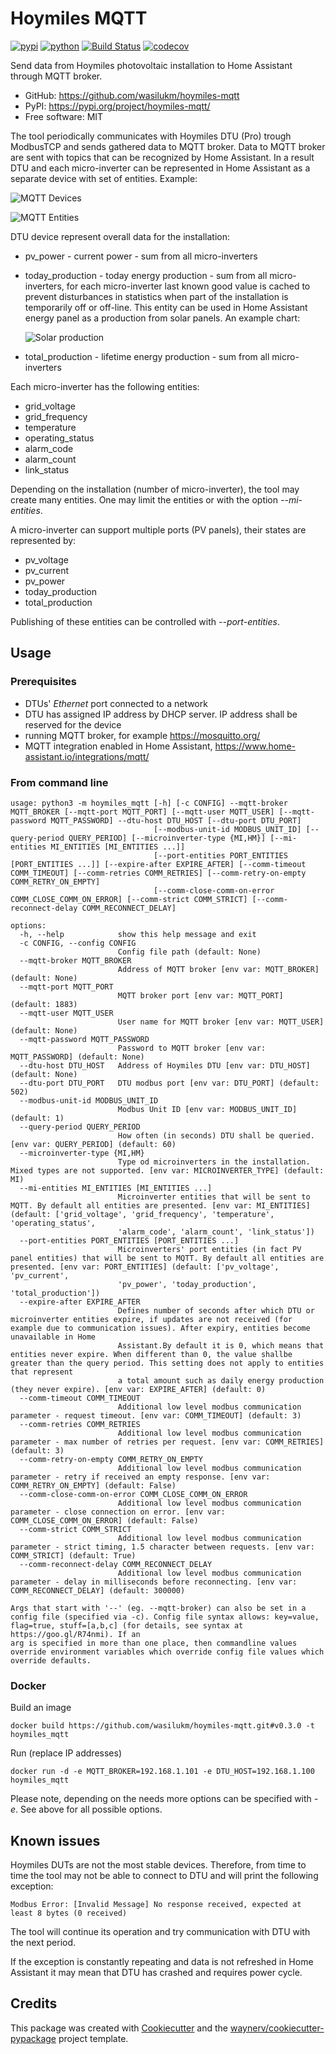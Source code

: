 # Hoymiles MQTT


[![pypi](https://img.shields.io/pypi/v/hoymiles-mqtt.svg)](https://pypi.org/project/hoymiles-mqtt/)
[![python](https://img.shields.io/pypi/pyversions/hoymiles-mqtt.svg)](https://pypi.org/project/hoymiles-mqtt/)
[![Build Status](https://github.com/wasilukm/hoymiles-mqtt/actions/workflows/dev.yml/badge.svg)](https://github.com/wasilukm/hoymiles-mqtt/actions/workflows/dev.yml)
[![codecov](https://codecov.io/gh/wasilukm/hoymiles-mqtt/branch/main/graphs/badge.svg)](https://codecov.io/github/wasilukm/hoymiles-mqtt)



Send data from Hoymiles photovoltaic installation to Home Assistant through MQTT broker.

* GitHub: <https://github.com/wasilukm/hoymiles-mqtt>
* PyPI: <https://pypi.org/project/hoymiles-mqtt/>
* Free software: MIT

The tool periodically communicates with Hoymiles DTU (Pro) trough ModbusTCP and sends gathered data to MQTT broker.
Data to MQTT broker are sent with topics that can be recognized by Home Assistant.
In a result DTU and each micro-inverter can be represented in Home Assistant as a separate device with set of entities. Example:

![MQTT Devices](/docs/mqtt_devices.png)

![MQTT Entities](/docs/mqtt_entities.png)

DTU device represent overall data for the installation:
- pv_power - current power - sum from all micro-inverters
- today_production - today energy production - sum from all micro-inverters, for each micro-inverter last known
  good value is cached to prevent disturbances in statistics when part of the installation is temporarily off
  or off-line. This entity can be used in Home Assistant energy panel as a production from solar panels.
  An example chart:

  ![Solar production](/docs/solar%20production.png)
- total_production - lifetime energy production - sum from all micro-inverters

Each micro-inverter has the following entities:
- grid_voltage
- grid_frequency
- temperature
- operating_status
- alarm_code
- alarm_count
- link_status

Depending on the installation (number of micro-inverter), the tool may create many entities. One may limit the entities
or with the option _--mi-entities_.

A micro-inverter can support multiple ports (PV panels), their states are represented by:
- pv_voltage
- pv_current
- pv_power
- today_production
- total_production

Publishing of these entities can be controlled with _--port-entities_.

## Usage

### Prerequisites
- DTUs' _Ethernet_ port connected to a network
- DTU has assigned IP address by DHCP server. IP address shall be reserved for the device
- running MQTT broker, for example https://mosquitto.org/
- MQTT integration enabled in Home Assistant, https://www.home-assistant.io/integrations/mqtt/

### From command line
    usage: python3 -m hoymiles_mqtt [-h] [-c CONFIG] --mqtt-broker MQTT_BROKER [--mqtt-port MQTT_PORT] [--mqtt-user MQTT_USER] [--mqtt-password MQTT_PASSWORD] --dtu-host DTU_HOST [--dtu-port DTU_PORT]
                                    [--modbus-unit-id MODBUS_UNIT_ID] [--query-period QUERY_PERIOD] [--microinverter-type {MI,HM}] [--mi-entities MI_ENTITIES [MI_ENTITIES ...]]
                                    [--port-entities PORT_ENTITIES [PORT_ENTITIES ...]] [--expire-after EXPIRE_AFTER] [--comm-timeout COMM_TIMEOUT] [--comm-retries COMM_RETRIES] [--comm-retry-on-empty COMM_RETRY_ON_EMPTY]
                                    [--comm-close-comm-on-error COMM_CLOSE_COMM_ON_ERROR] [--comm-strict COMM_STRICT] [--comm-reconnect-delay COMM_RECONNECT_DELAY]

    options:
      -h, --help            show this help message and exit
      -c CONFIG, --config CONFIG
                            Config file path (default: None)
      --mqtt-broker MQTT_BROKER
                            Address of MQTT broker [env var: MQTT_BROKER] (default: None)
      --mqtt-port MQTT_PORT
                            MQTT broker port [env var: MQTT_PORT] (default: 1883)
      --mqtt-user MQTT_USER
                            User name for MQTT broker [env var: MQTT_USER] (default: None)
      --mqtt-password MQTT_PASSWORD
                            Password to MQTT broker [env var: MQTT_PASSWORD] (default: None)
      --dtu-host DTU_HOST   Address of Hoymiles DTU [env var: DTU_HOST] (default: None)
      --dtu-port DTU_PORT   DTU modbus port [env var: DTU_PORT] (default: 502)
      --modbus-unit-id MODBUS_UNIT_ID
                            Modbus Unit ID [env var: MODBUS_UNIT_ID] (default: 1)
      --query-period QUERY_PERIOD
                            How often (in seconds) DTU shall be queried. [env var: QUERY_PERIOD] (default: 60)
      --microinverter-type {MI,HM}
                            Type od microinverters in the installation. Mixed types are not supported. [env var: MICROINVERTER_TYPE] (default: MI)
      --mi-entities MI_ENTITIES [MI_ENTITIES ...]
                            Microinverter entities that will be sent to MQTT. By default all entities are presented. [env var: MI_ENTITIES] (default: ['grid_voltage', 'grid_frequency', 'temperature', 'operating_status',
                            'alarm_code', 'alarm_count', 'link_status'])
      --port-entities PORT_ENTITIES [PORT_ENTITIES ...]
                            Microinverters' port entities (in fact PV panel entities) that will be sent to MQTT. By default all entities are presented. [env var: PORT_ENTITIES] (default: ['pv_voltage', 'pv_current',
                            'pv_power', 'today_production', 'total_production'])
      --expire-after EXPIRE_AFTER
                            Defines number of seconds after which DTU or microinverter entities expire, if updates are not received (for example due to communication issues). After expiry, entities become unavailable in Home
                            Assistant.By default it is 0, which means that entities never expire. When different than 0, the value shallbe greater than the query period. This setting does not apply to entities that represent
                            a total amount such as daily energy production (they never expire). [env var: EXPIRE_AFTER] (default: 0)
      --comm-timeout COMM_TIMEOUT
                            Additional low level modbus communication parameter - request timeout. [env var: COMM_TIMEOUT] (default: 3)
      --comm-retries COMM_RETRIES
                            Additional low level modbus communication parameter - max number of retries per request. [env var: COMM_RETRIES] (default: 3)
      --comm-retry-on-empty COMM_RETRY_ON_EMPTY
                            Additional low level modbus communication parameter - retry if received an empty response. [env var: COMM_RETRY_ON_EMPTY] (default: False)
      --comm-close-comm-on-error COMM_CLOSE_COMM_ON_ERROR
                            Additional low level modbus communication parameter - close connection on error. [env var: COMM_CLOSE_COMM_ON_ERROR] (default: False)
      --comm-strict COMM_STRICT
                            Additional low level modbus communication parameter - strict timing, 1.5 character between requests. [env var: COMM_STRICT] (default: True)
      --comm-reconnect-delay COMM_RECONNECT_DELAY
                            Additional low level modbus communication parameter - delay in milliseconds before reconnecting. [env var: COMM_RECONNECT_DELAY] (default: 300000)

    Args that start with '--' (eg. --mqtt-broker) can also be set in a config file (specified via -c). Config file syntax allows: key=value, flag=true, stuff=[a,b,c] (for details, see syntax at https://goo.gl/R74nmi). If an
    arg is specified in more than one place, then commandline values override environment variables which override config file values which override defaults.



### Docker

Build an image

    docker build https://github.com/wasilukm/hoymiles-mqtt.git#v0.3.0 -t hoymiles_mqtt

Run (replace IP addresses)

    docker run -d -e MQTT_BROKER=192.168.1.101 -e DTU_HOST=192.168.1.100 hoymiles_mqtt

Please note, depending on the needs more options can be specified with _-e_. See above for all possible options.

## Known issues
Hoymiles DUTs are not the most stable devices. Therefore, from time to time the tool may not be able to connect to DTU
and will print the following exception:

    Modbus Error: [Invalid Message] No response received, expected at least 8 bytes (0 received)

The tool will continue its operation and try communication with DTU with the next period.

If the exception is constantly repeating and data is not refreshed in Home Assistant it may mean that DTU has crashed
and requires power cycle.

## Credits

This package was created with [Cookiecutter](https://github.com/audreyr/cookiecutter) and the [waynerv/cookiecutter-pypackage](https://github.com/waynerv/cookiecutter-pypackage) project template.
